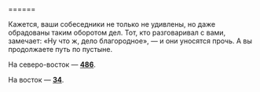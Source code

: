 ======

Кажется, ваши собеседники не только не удивлены, но даже обрадованы таким оборотом дел. Тот, кто разговаривал с вами, замечает: «Ну что ж, дело благородное», — и они уносятся прочь. А вы продолжаете путь по пустыне.

На северо-восток — [**486**](#n_486).

На восток — [**34**](#n_34).

